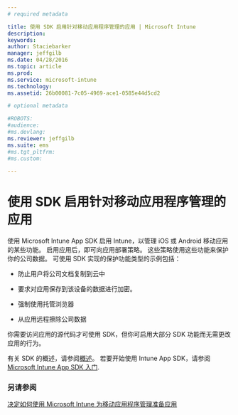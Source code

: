 ```yaml
---
# required metadata

title: 使用 SDK 启用针对移动应用程序管理的应用 | Microsoft Intune
description:
keywords:
author: Staciebarker
manager: jeffgilb
ms.date: 04/28/2016
ms.topic: article
ms.prod:
ms.service: microsoft-intune
ms.technology:
ms.assetid: 26b00081-7c05-4969-ace1-0585e44d5cd2

# optional metadata

#ROBOTS:
#audience:
#ms.devlang:
ms.reviewer: jeffgilb
ms.suite: ems
#ms.tgt_pltfrm:
#ms.custom:

---
```


# 使用 SDK 启用针对移动应用程序管理的应用
使用 Microsoft Intune App SDK 启用 Intune，以管理 iOS 或 Android 移动应用的某些功能。 启用应用后，即可向应用部署策略。 这些策略使用这些功能来保护你的公司数据。 可使用 SDK 实现的保护功能类型的示例包括：

-   防止用户将公司文档复制到云中

-   要求对应用保存到该设备的数据进行加密。

-   强制使用托管浏览器

-   从应用远程擦除公司数据

你需要访问应用的源代码才可使用 SDK，但你可启用大部分 SDK 功能而无需更改应用的行为。

有关 SDK 的概述，请参阅[概述](https://msdn.microsoft.com/en-us/library/mt627767.aspx)。 若要开始使用 Intune App SDK，请参阅 [Microsoft Intune App SDK 入门](https://msdn.microsoft.com/library/mt627766.aspx).

### 另请参阅
[决定如何使用 Microsoft Intune 为移动应用程序管理准备应用](decide-how-to-prepare-apps-for-mobile-application-management-with-microsoft-intune.md)



<!--HONumber=May16_HO1-->


